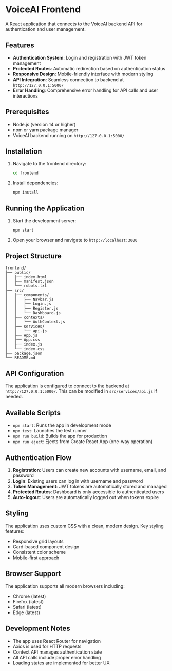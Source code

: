 # VoiceAI Frontend

A React application that connects to the VoiceAI backend API for authentication and user management.

## Features

- **Authentication System**: Login and registration with JWT token management
- **Protected Routes**: Automatic redirection based on authentication status
- **Responsive Design**: Mobile-friendly interface with modern styling
- **API Integration**: Seamless connection to backend at `http://127.0.0.1:5000/`
- **Error Handling**: Comprehensive error handling for API calls and user interactions

## Prerequisites

- Node.js (version 14 or higher)
- npm or yarn package manager
- VoiceAI backend running on `http://127.0.0.1:5000/`

## Installation

1. Navigate to the frontend directory:
   ```bash
   cd frontend
   ```

2. Install dependencies:
   ```bash
   npm install
   ```

## Running the Application

1. Start the development server:
   ```bash
   npm start
   ```

2. Open your browser and navigate to `http://localhost:3000`

## Project Structure

```
frontend/
├── public/
│   ├── index.html
│   ├── manifest.json
│   └── robots.txt
├── src/
│   ├── components/
│   │   ├── Navbar.js
│   │   ├── Login.js
│   │   ├── Register.js
│   │   └── Dashboard.js
│   ├── contexts/
│   │   └── AuthContext.js
│   ├── services/
│   │   └── api.js
│   ├── App.js
│   ├── App.css
│   ├── index.js
│   └── index.css
├── package.json
└── README.md
```

## API Configuration

The application is configured to connect to the backend at `http://127.0.0.1:5000/`. This can be modified in `src/services/api.js` if needed.

## Available Scripts

- `npm start`: Runs the app in development mode
- `npm test`: Launches the test runner
- `npm run build`: Builds the app for production
- `npm run eject`: Ejects from Create React App (one-way operation)

## Authentication Flow

1. **Registration**: Users can create new accounts with username, email, and password
2. **Login**: Existing users can log in with username and password
3. **Token Management**: JWT tokens are automatically stored and managed
4. **Protected Routes**: Dashboard is only accessible to authenticated users
5. **Auto-logout**: Users are automatically logged out when tokens expire

## Styling

The application uses custom CSS with a clean, modern design. Key styling features:
- Responsive grid layouts
- Card-based component design
- Consistent color scheme
- Mobile-first approach

## Browser Support

The application supports all modern browsers including:
- Chrome (latest)
- Firefox (latest)
- Safari (latest)
- Edge (latest)

## Development Notes

- The app uses React Router for navigation
- Axios is used for HTTP requests
- Context API manages authentication state
- All API calls include proper error handling
- Loading states are implemented for better UX
